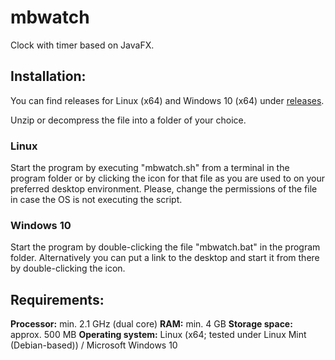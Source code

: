 # mbwatch
Clock with timer based on JavaFX.

<h2>Installation:</h2>
You can find releases for Linux (x64) and Windows 10 (x64) under <a href="https://github.com/jimbombo-beep/mbwatch/releases/tag/alpha">releases</a>.

Unzip or decompress the file into a folder of your choice.

<h3>Linux</h3>
Start the program by executing "mbwatch.sh" from a terminal in the program folder or by clicking the icon for that file
as you are used to on your preferred desktop environment.
Please, change the permissions of the file in case the OS is not executing the script.

<h3>Windows 10</h3>
Start the program by double-clicking the file "mbwatch.bat" in the program folder. Alternatively you can put a link to the
desktop and start it from there by double-clicking the icon.

<h2>Requirements:</h2>
<b>Processor:</b>          min. 2.1 GHz (dual core)
<b>RAM:</b>                min. 4 GB
<b>Storage space:</b>      approx. 500 MB
<b>Operating system:</b>   Linux (x64; tested under Linux Mint (Debian-based)) / Microsoft Windows 10
